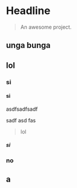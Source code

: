 # Headline

> An awesome project.

## unga bunga

## lol
### si
#### si
asdfsadfsadf

sadf
asd
fas
> lol
##### si
### no

## a